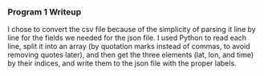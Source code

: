### Program 1 Writeup 
I chose to convert the csv file because of the simplicity of parsing it line by line for the fields 
we needed for the json file.  I used Python to read each line, split it into an array (by quotation 
marks instead of commas, to avoid removing quotes later), and then get the three elements (lat, lon,
and time) by their indices, and write them to the json file with the proper labels.
